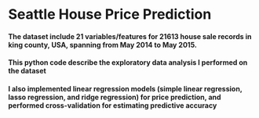 # Seattle House Price Prediction

#### The dataset include 21 variables/features for 21613 house sale records in king county, USA, spanning from May 2014 to May 2015.

#### This python code describe the exploratory data analysis I performed on the dataset

#### I also implemented linear regression models (simple linear regression, lasso regression, and ridge regression) for price prediction, and performed cross-validation for estimating predictive accuracy  
